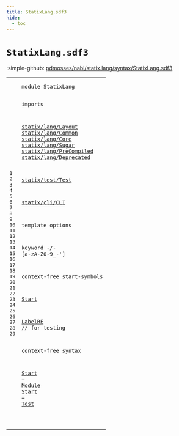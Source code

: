 ```yaml
---
title: StatixLang.sdf3
hide:
  - toc
---
```


# `StatixLang.sdf3`

:simple-github: [pdmosses/nabl/statix.lang/syntax/StatixLang.sdf3]

[pdmosses/nabl/statix.lang/syntax/StatixLang.sdf3]: https://github.com/pdmosses/nabl/blob/master/statix.lang/syntax/StatixLang.sdf3 "The source file on GitHub"

<div class="sdf3"><table class="highlighttable"><tbody><tr><td class="linenos"><div class="linenodiv"><pre><span></span>1
2
3
4
5
6
7
8
9
10
11
12
13
14
15
16
17
18
19
20
21
22
23
24
25
26
27
28
29
</pre></div></td>
<td class="code"><pre><code><span class="keyword">module</span> <span id="StatixLang_7_17" title="Not referenced locally, nor via imports">StatixLang</span>

<span class="keyword">imports</span>

  <a href="../statix/lang/Layout.sdf3/#statix/lang/Layout_7_25" id="statix/lang/Layout_30_48" title="Defined at ../statix/lang/Layout.sdf3 line 1">statix/lang/Layout</a>
  <a href="../statix/lang/Common.sdf3/#statix/lang/Common_7_25" id="statix/lang/Common_51_69" title="Defined at ../statix/lang/Common.sdf3 line 1">statix/lang/Common</a>
  <a href="../statix/lang/Core.sdf3/#statix/lang/Core_7_23" id="statix/lang/Core_72_88" title="Defined at ../statix/lang/Core.sdf3 line 1">statix/lang/Core</a>
  <a href="../statix/lang/Sugar.sdf3/#statix/lang/Sugar_7_24" id="statix/lang/Sugar_91_108" title="Defined at ../statix/lang/Sugar.sdf3 line 1">statix/lang/Sugar</a>
  <a href="../statix/lang/PreCompiled.sdf3/#statix/lang/PreCompiled_7_30" id="statix/lang/PreCompiled_111_134" title="Defined at ../statix/lang/PreCompiled.sdf3 line 1">statix/lang/PreCompiled</a>
  <a href="../statix/lang/Deprecated.sdf3/#statix/lang/Deprecated_7_29" id="statix/lang/Deprecated_137_159" title="Defined at ../statix/lang/Deprecated.sdf3 line 1">statix/lang/Deprecated</a>

  <a href="../statix/test/Test.sdf3/#statix/test/Test_7_23" id="statix/test/Test_163_179" title="Defined at ../statix/test/Test.sdf3 line 1">statix/test/Test</a>

  <a href="../statix/cli/CLI.sdf3/#statix/cli/CLI_7_21" id="statix/cli/CLI_183_197" title="Defined at ../statix/cli/CLI.sdf3 line 1">statix/cli/CLI</a>

<span class="keyword">template options</span>

  <span class="keyword">keyword</span> -/- [<span class="cons_Regular">a</span>-<span class="cons_Regular">z</span><span class="cons_Regular">A</span>-<span class="cons_Regular">Z</span><span class="cons_Regular">0</span>-<span class="cons_Regular">9</span>\_\-\']

<span class="keyword">context-free start-symbols</span>

  <a href="#Start_336_341" id="Start_280_285" title="Defined at line 28, 29">Start</a>

  <a href="../statix/lang/Deprecated.sdf3/#LabelRE_3620_3627" id="LabelRE_289_296" title="Defined at ../statix/lang/Deprecated.sdf3 line 87">LabelRE</a> <span class="layout">// for testing</span>

<span class="keyword">context-free syntax</span>

  <a href="#Start_280_285" id="Start_336_341" title="Referenced at line 22">Start</a> = <a href="../statix/lang/Core.sdf3/#Module_337_343" id="Module_344_350" title="Defined at ../statix/lang/Core.sdf3 line 18">Module</a>
  <a href="#Start_280_285" id="Start_353_358" title="Referenced at line 22">Start</a> = <a href="../statix/test/Test.sdf3/#Test_254_258" id="Test_361_365" title="Defined at ../statix/test/Test.sdf3 line 21">Test</a>

</code></pre></td></tr></tbody></table></div>